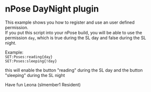 # nPose DayNight plugin
This example shows you how to register and use an user defined permission.  
If you put this script into your nPose build, you will be able to use the permission `day`, which is true during the SL day and false during the SL night.

Example:  
`SET:Poses:reading{day}`  
`SET:Poses:sleeping{!day}`

this will enable the button "reading" during the SL day and the button "sleeping" during the SL night

Have fun
Leona (slmember1 Resident)
